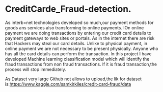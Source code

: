 # CreditCarde_Fraud-detection.
As interb=net technologies developed so much,our payment methods for goods ans services also transforming to online payments. IOn online payment we are doing transactions by entering our credit card details to payment gateways to web sites or portals. As in the internet there are risk that Hackers may steal our card details. Unlike to physical payment, in online payment we are not necessary to be present  physically. Anyone who has all the card details can perform the transaction. In this project I have developed Machine learning classification model which will identify the fraud transactions from non fraud transactions. If it is fraud transaction,the process will stop immediately.

As Dataset very large Github not allows to upload,the lik for dataset is:https://www.kaggle.com/samkirkiles/credit-card-fraud/data
